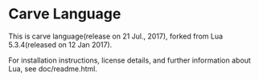 Carve Language
===================================================

This is carve language(release on 21 Jul., 2017), 
forked from Lua 5.3.4(released on 12 Jan 2017).

For installation instructions, license details, and
further information about Lua, see doc/readme.html.

